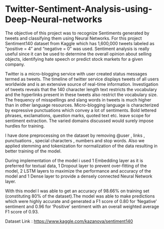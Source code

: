 # Twitter-Sentiment-Analysis-using-Deep-Neural-networks
The objective of this project was to recognize Sentiments generated by tweets and classifying them using Neural Networks. For this project Sentiment140 dataset from Kaggle which has 1,600,000 tweets labeled as “positive = 4” and “negative = 0” was used. Sentiment analysis is really useful since it can be used to determine the overall opinion about selling objects, identifying hate speech or predict stock markets for a given company.  

Twitter is a micro-blogging service with user created status messages termed as tweets. The timeline of twitter service displays tweets of all users worldwide and is an extensive source of real-time information. Investigation of tweets reveals that the 140 character length text restricts the vocabulary and the hyperlinks present in these tweets also restrict the vocabulary size. The frequency of misspellings and slang words in tweets is much higher than in other language resources. Micro-blogging language is characterized by expressive punctuations which convey a lot of sentiments. Bold lettered phrases, exclamations, question marks, quoted text etc. leave scope for sentiment extraction. The varied domains discussed would surely impose hurdles for training. 

I have done preprocessing on the dataset by removing @user , links , punctuations , special characters , numbers and stop words. Also we applied stemming and tokenization for normalization of the data resulting in better training of the model.

During implementation of the model i used 1 Embedding layer as it is preferred for textual data, 1 Dropout layer to prevent over-fitting of the model, 2 LSTM layers to maximize the performance and accuracy of the model and 1 Dense layer to provide a densely connected Neural Network layer. 

With this model I was able to get an accuracy of 98.66% on training set (constituting 80% of the dataset).The model was able to make predictions which were highly accurate and generated a F1 score of 0.80 for ‘Negative’ sentiment and 0.96 for ‘Positive’ sentiment with an overall weighted average F1 score of 0.93. 

Dataset Link : https://www.kaggle.com/kazanova/sentiment140
